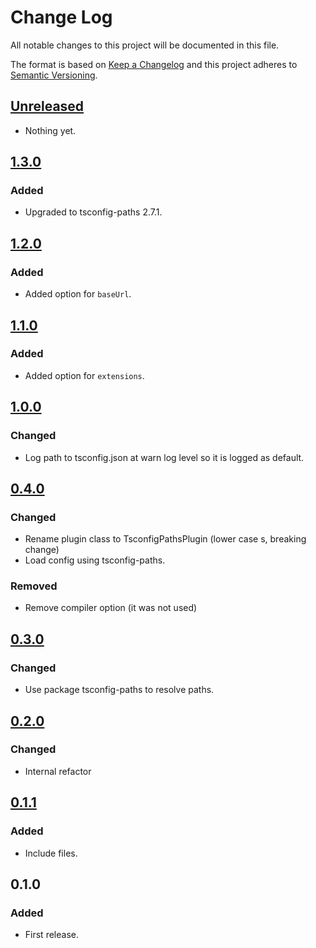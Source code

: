 # Change Log

All notable changes to this project will be documented in this file.

The format is based on [Keep a Changelog](http://keepachangelog.com/) and this
project adheres to [Semantic Versioning](http://semver.org/).

## [Unreleased]

* Nothing yet.

## [1.3.0]

### Added

* Upgraded to tsconfig-paths 2.7.1.

## [1.2.0]

### Added

* Added option for `baseUrl`.

## [1.1.0]

### Added

* Added option for `extensions`.

## [1.0.0]

### Changed

* Log path to tsconfig.json at warn log level so it is logged as default.

## [0.4.0]

### Changed

* Rename plugin class to TsconfigPathsPlugin (lower case s, breaking change)
* Load config using tsconfig-paths.

### Removed

* Remove compiler option (it was not used)

## [0.3.0]

### Changed

* Use package tsconfig-paths to resolve paths.

## [0.2.0]

### Changed

* Internal refactor

## [0.1.1]

### Added

* Include files.

## 0.1.0

### Added

* First release.

[unreleased]: https://github.com/dividab/tsconfig-paths-webpack-plugin/compare/1.3.0...master
[1.3.0]: https://github.com/dividab/tsconfig-paths-webpack-plugin/compare/1.2.0...1.3.0
[1.2.0]: https://github.com/dividab/tsconfig-paths-webpack-plugin/compare/1.1.0...1.2.0
[1.1.0]: https://github.com/dividab/tsconfig-paths-webpack-plugin/compare/1.0.0...1.1.0
[1.0.0]: https://github.com/dividab/tsconfig-paths-webpack-plugin/compare/0.4.0...1.0.0
[0.4.0]: https://github.com/dividab/tsconfig-paths-webpack-plugin/compare/0.3.0...0.4.0
[0.3.0]: https://github.com/dividab/tsconfig-paths-webpack-plugin/compare/0.2.0...0.3.0
[0.2.0]: https://github.com/dividab/tsconfig-paths-webpack-plugin/compare/0.1.1...0.2.0
[0.1.1]: https://github.com/dividab/tsconfig-paths-webpack-plugin/compare/0.1.0...0.1.1
